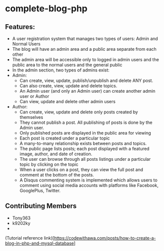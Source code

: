 # complete-blog-php

## Features:

* A user registration system that manages two types of users: Admin and Normal Users
* The blog will have an admin area and a public area separate from each other
* The admin area will be accessible only to logged in admin users and the public area to the normal users and the general public
* In the admin section, two types of admins exist: 
* Admin:
  * Can create, view, update, publish/unpublish and delete ANY post.
  * Can also create, view, update and delete topics.
  * An Admin user (and only an Admin user) can create another admin user or Author
  * Can view, update and delete other admin users
* Author:
  * Can create, view, update and delete only posts created by themselves
  * They cannot publish a post. All publishing of posts is done by the Admin user.
  * Only published posts are displayed in the public area for viewing
  * Each post is created under a particular topic
  * A many-to-many relationship exists between posts and topics.
  * The public page lists posts; each post displayed with a featured image, author, and date of creation.
  * The user can browse through all posts listings under a particular topic by clicking on the topic
  * When a user clicks on a post, they can view the full post and comment at the bottom of the posts.
  * A Disqus commenting system is implemented which allows users to comment using social media accounts with platforms like Facebook, GooglePlus, Twitter.

## Contributing Members
* Tony363
* k9202ky
* 
 (Tutorial reference link)[https://codewithawa.com/posts/how-to-create-a-blog-in-php-and-mysql-database]
